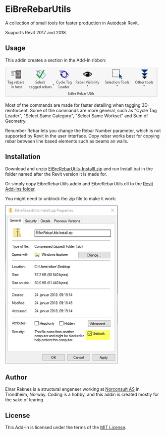 # EiBreRebarUtils
A collection of small tools for faster production in Autodesk Revit.

Supports Revit 2017 and 2018

## Usage
This addin creates a section in the Add-In ribbon:

![Screenshot](Screenshot.jpg)

Most of the commands are made for faster detailing when tagging 3D-reinforcent. Some of the commands are more general, such as "Cycle Tag Leader", "Select Same Category", "Select Same Workset" and Sum of Geometry.

Renumber Rebar lets you change the Rebar Number parameter, which is not supported by Revit in the user interface. Copy rebar works best for copying rebar between line based elements such as beams an walls.

## Installation

Download and unzip [EiBreRebarUtils-Installl.zip](Install/) and run Install.bat in the folder named after the Revit version it is made for.

Or simply copy EibreRebarUtils.addin and EibreRebarUtils.dll to
the [Revit Add-Ins folder](http://help.autodesk.com/view/RVT/2018/ENU/?guid=Revit_API_Revit_API_Developers_Guide_Introduction_Add_In_Integration_Add_in_Registration_html).

You might need to unblock the zip file to make it work:

![Unblock](Unblock.jpg)


## Author

Einar Raknes is a structural engeneer working at [Norconsult AS](http://www.norconsult.com) in Trondheim, Norway.
Coding is a hobby, and this addin is created mostly for the sake of learing.

## License

This Add-in is licensed under the terms of the [MIT License](http://opensource.org/licenses/MIT).
